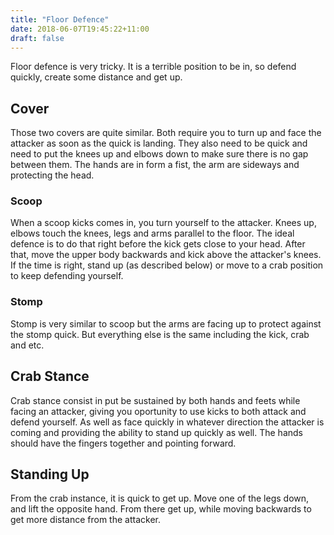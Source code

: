 ```yaml
---
title: "Floor Defence"
date: 2018-06-07T19:45:22+11:00
draft: false
---
```


Floor defence is very tricky. It is a terrible position to be in, so defend quickly, create some distance and get up.


## Cover

Those two covers are quite similar. Both require you to turn up and face the attacker as soon as the quick is landing. They also need to be quick and need to put the knees up and elbows down to make sure there is no gap between them. The hands are in form a fist, the arm are sideways and protecting the head.

### Scoop

When a scoop kicks comes in, you turn yourself to the attacker. Knees up, elbows touch the knees, legs and arms parallel to the floor. The ideal defence is to do that right before the kick gets close to your head. After that, move the upper body backwards and kick above the attacker's knees. If the time is right, stand up (as described below) or move to a crab position to keep defending yourself.


### Stomp

Stomp is very similar to scoop but the arms are facing up to protect against the stomp quick. But everything else is the same including the kick, crab and etc.


## Crab Stance

Crab stance consist in put be sustained by both hands and feets while facing an attacker, giving you oportunity to use kicks to both attack and defend yourself. As well as face quickly in whatever direction the attacker is coming and providing the ability to stand up quickly as well. The hands should have the fingers together and pointing forward.


## Standing Up

From the crab instance, it is quick to get up. Move one of the legs down, and lift the opposite hand. From there get up, while moving backwards to get more distance from the attacker.  
